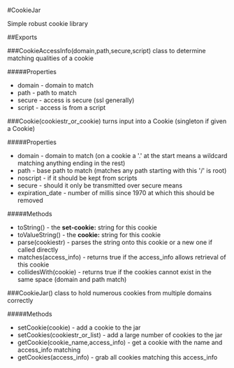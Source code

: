 #CookieJar

Simple robust cookie library

##Exports


###CookieAccessInfo(domain,path,secure,script)
    class to determine matching qualities of a cookie

#####Properties
* domain - domain to match
* path - path to match
* secure - access is secure (ssl generally)
* script - access is from a script


###Cookie(cookiestr_or_cookie)
    turns input into a Cookie (singleton if given a Cookie)

#####Properties
* domain - domain to match (on a cookie a '.' at the start means a wildcard matching anything ending in the rest)
* path - base path to match (matches any path starting with this '/' is root)
* noscript - if it should be kept from scripts
* secure - should it only be transmitted over secure means
* expiration_date - number of millis since 1970 at which this should be removed

#####Methods
* toString() - the __set-cookie:__ string for this cookie
* toValueString() - the __cookie:__ string for this cookie
* parse(cookiestr) - parses the string onto this cookie or a new one if called directly
* matches(access_info) - returns true if the access_info allows retrieval of this cookie
* collidesWith(cookie) - returns true if the cookies cannot exist in the same space (domain and path match)


###CookieJar()
    class to hold numerous cookies from multiple domains correctly

#####Methods
* setCookie(cookie) - add a cookie to the jar
* setCookies(cookiestr_or_list) - add a large number of cookies to the jar
* getCookie(cookie_name,access_info) - get a cookie with the name and access_info matching
* getCookies(access_info) - grab all cookies matching this access_info